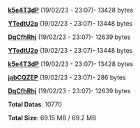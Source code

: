 [**k5e4T3dP**](/data/k5e4T3dP.txt) (19/02/23 - 23:07)- 13428 bytes

[**YTedtU2p**](/data/YTedtU2p.txt) (19/02/23 - 23:07)- 13448 bytes

[**DqCfhRhj**](/data/DqCfhRhj.txt) (19/02/23 - 23:07)- 12639 bytes

[**YTedtU2p**](/data/YTedtU2p.txt) (19/02/23 - 23:07)- 13448 bytes

[**k5e4T3dP**](/data/k5e4T3dP.txt) (19/02/23 - 23:07)- 13428 bytes

[**jabCQZEP**](/data/jabCQZEP.txt) (19/02/23 - 23:07)- 286 bytes

[**DqCfhRhj**](/data/DqCfhRhj.txt) (19/02/23 - 23:07)- 12639 bytes

**Total Datas**: 10770

**Total Size**: 69.15 MB / 69.2 MB